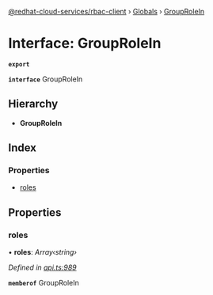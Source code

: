 [@redhat-cloud-services/rbac-client](../README.md) › [Globals](../globals.md) › [GroupRoleIn](grouprolein.md)

# Interface: GroupRoleIn

**`export`** 

**`interface`** GroupRoleIn

## Hierarchy

* **GroupRoleIn**

## Index

### Properties

* [roles](grouprolein.md#roles)

## Properties

###  roles

• **roles**: *Array‹string›*

*Defined in [api.ts:989](https://github.com/RedHatInsights/javascript-clients/blob/master/packages/rbac/api.ts#L989)*

**`memberof`** GroupRoleIn
